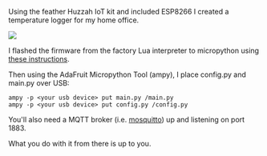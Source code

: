 Using the feather Huzzah IoT kit and included ESP8266 I created a temperature 
logger for my home office.

![](https://jduckles-dropshare.s3-us-west-2.amazonaws.com/IMG_3266-lFmLo2Ak48.JPG)

I flashed the firmware from the factory Lua interpreter to micropython using 
[these instructions](https://docs.micropython.org/en/latest/esp8266/esp8266/tutorial/intro.html).

Then using the AdaFruit Micropython Tool (ampy), I place config.py and main.py over USB:

```
ampy -p <your usb device> put main.py /main.py
ampy -p <your usb device> put config.py /config.py
```

You'll also need a MQTT broker (i.e. [mosquitto](https://mosquitto.org/man/mosquitto-8.html)) 
up and listening on port 1883.

What you do with it from there is up to you.

